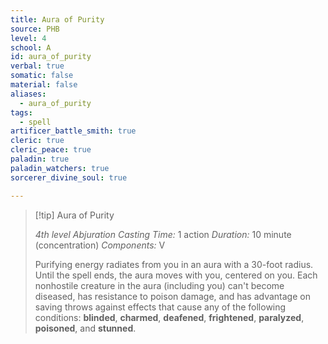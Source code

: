 ```yaml
---
title: Aura of Purity
source: PHB
level: 4
school: A
id: aura_of_purity
verbal: true
somatic: false
material: false
aliases:
  - aura_of_purity
tags:
  - spell
artificer_battle_smith: true
cleric: true
cleric_peace: true
paladin: true
paladin_watchers: true
sorcerer_divine_soul: true

---
```

>[!tip] Aura of Purity
>
> *4th level Abjuration*
> *Casting Time:* 1 action
> *Duration:* 10 minute (concentration)
> *Components:* V
>
>Purifying energy radiates from you in an aura with a 30-foot radius. Until the spell ends, the aura moves with you, centered on you. Each nonhostile creature in the aura (including you) can't become diseased, has resistance to poison damage, and has advantage on saving throws against effects that cause any of the following conditions: **blinded**, **charmed**, **deafened**, **frightened**, **paralyzed**, **poisoned**, and **stunned**.
>

